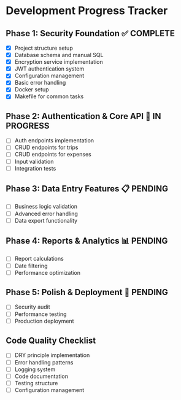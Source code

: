 # Development Progress Tracker

## Phase 1: Security Foundation ✅ COMPLETE
- [x] Project structure setup
- [x] Database schema and manual SQL
- [x] Encryption service implementation
- [x] JWT authentication system
- [x] Configuration management
- [x] Basic error handling
- [x] Docker setup
- [x] Makefile for common tasks

## Phase 2: Authentication & Core API 🔄 IN PROGRESS
- [ ] Auth endpoints implementation
- [ ] CRUD endpoints for trips
- [ ] CRUD endpoints for expenses
- [ ] Input validation
- [ ] Integration tests

## Phase 3: Data Entry Features 📋 PENDING
- [ ] Business logic validation
- [ ] Advanced error handling
- [ ] Data export functionality

## Phase 4: Reports & Analytics 📊 PENDING
- [ ] Report calculations
- [ ] Date filtering
- [ ] Performance optimization

## Phase 5: Polish & Deployment 🚀 PENDING
- [ ] Security audit
- [ ] Performance testing
- [ ] Production deployment

## Code Quality Checklist
- [ ] DRY principle implementation
- [ ] Error handling patterns
- [ ] Logging system
- [ ] Code documentation
- [ ] Testing structure
- [ ] Configuration management